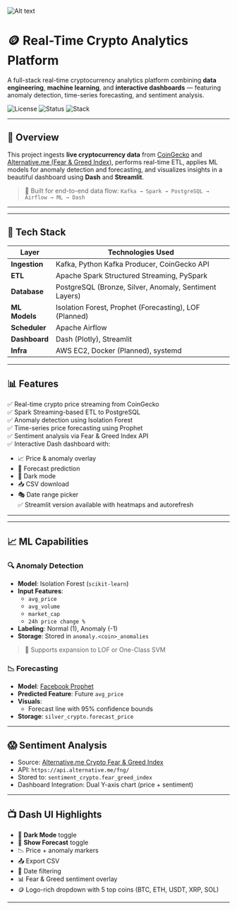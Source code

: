 ![Alt text](Crypto_Project_Arch.gif)

# 🪙 Real-Time Crypto Analytics Platform

A full-stack real-time cryptocurrency analytics platform combining **data engineering**, **machine learning**, and **interactive dashboards** — featuring anomaly detection, time-series forecasting, and sentiment analysis.

![License](https://img.shields.io/badge/license-MIT-green)
![Status](https://img.shields.io/badge/status-Production--Ready-blue)
![Stack](https://img.shields.io/badge/stack-Kafka%20%7C%20Spark%20%7C%20Airflow%20%7C%20PostgreSQL%20%7C%20Dash%20%7C%20Streamlit-blue)

---

## 🚀 Overview

This project ingests **live cryptocurrency data** from [CoinGecko](https://coingecko.com) and [Alternative.me (Fear & Greed Index)](https://alternative.me/crypto/fear-and-greed-index/), performs real-time ETL, applies ML models for anomaly detection and forecasting, and visualizes insights in a beautiful dashboard using **Dash** and **Streamlit**.

> 🔁 Built for end-to-end data flow: `Kafka → Spark → PostgreSQL → Airflow → ML → Dash`

---

---

## 🔧 Tech Stack

| Layer          | Technologies Used                                      |
|----------------|--------------------------------------------------------|
| **Ingestion**   | Kafka, Python Kafka Producer, CoinGecko API            |
| **ETL**         | Apache Spark Structured Streaming, PySpark             |
| **Database**    | PostgreSQL (Bronze, Silver, Anomaly, Sentiment Layers) |
| **ML Models**   | Isolation Forest, Prophet (Forecasting), LOF (Planned) |
| **Scheduler**   | Apache Airflow                                         |
| **Dashboard**   | Dash (Plotly), Streamlit                               |
| **Infra**       | AWS EC2, Docker (Planned), systemd                     |

---

## 📊 Features

✅ Real-time crypto price streaming from CoinGecko  
✅ Spark Streaming-based ETL to PostgreSQL  
✅ Anomaly detection using Isolation Forest  
✅ Time-series price forecasting using Prophet  
✅ Sentiment analysis via Fear & Greed Index API  
✅ Interactive Dash dashboard with:
- 📈 Price & anomaly overlay
- 🔮 Forecast prediction
- 🌙 Dark mode
- 📥 CSV download
- 🎭 Date range picker  
✅ Streamlit version available with heatmaps and autorefresh

---


---

## 📈 ML Capabilities

### 🔍 Anomaly Detection

- **Model**: Isolation Forest (`scikit-learn`)
- **Input Features**:
  - `avg_price`
  - `avg_volume`
  - `market_cap`
  - `24h price change %`
- **Labeling**: Normal (1), Anomaly (-1)
- **Storage**: Stored in `anomaly.<coin>_anomalies`

> 📌 Supports expansion to LOF or One-Class SVM

### 📉 Forecasting

- **Model**: [Facebook Prophet](https://facebook.github.io/prophet/)
- **Predicted Feature**: Future `avg_price`
- **Visuals**:
  - Forecast line with 95% confidence bounds
- **Storage**: `silver_crypto.forecast_price`

---

## 😱 Sentiment Analysis

- Source: [Alternative.me Crypto Fear & Greed Index](https://alternative.me/crypto/fear-and-greed-index/)
- API: `https://api.alternative.me/fng/`
- Stored to: `sentiment_crypto.fear_greed_index`
- Dashboard Integration: Dual Y-axis chart (price + sentiment)

---

## 📺 Dash UI Highlights

- 🌙 **Dark Mode** toggle  
- 🔮 **Show Forecast** toggle  
- 📉 Price + anomaly markers  
- 📤 Export CSV  
- 📅 Date filtering  
- 📊 Fear & Greed sentiment overlay  
- 🪙 Logo-rich dropdown with 5 top coins (BTC, ETH, USDT, XRP, SOL)

---



